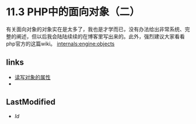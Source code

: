 # 11.3 PHP中的面向对象（二） 


有关面向对象的对象实在是太多了，我也是才学而已，没有办法给出非常系统、完整的阐述，但以后我会陆陆续续的在博客里写出来的。此外，强烈建议大家看看php官方的这篇wiki。
 [internals:engine:objects](https://wiki.php.net/internals/engine/objects) 


## links
   * [读写对象的属性](<11.2.md>)
   * []()

## LastModified 
   * $Id$
